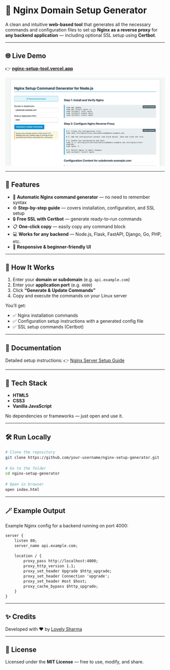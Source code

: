 # 🧩 Nginx Domain Setup Generator

A clean and intuitive **web-based tool** that generates all the necessary commands and configuration files to set up **Nginx as a reverse proxy** for **any backend application** — including optional SSL setup using **Certbot**.

---

## 🌐 Live Demo

👉 [**nginx-setup-tool.vercel.app**](https://nginx-setup-tool.vercel.app/)


![Demo Image](./nginx-setup-tool-demo.png)

---

## 🚀 Features

* 🧠 **Automatic Nginx command generator** — no need to remember syntax
* ⚙️ **Step-by-step guide** — covers installation, configuration, and SSL setup
* 🔒 **Free SSL with Certbot** — generate ready-to-run commands
* 📋 **One-click copy** — easily copy any command block
* 💻 **Works for any backend** — Node.js, Flask, FastAPI, Django, Go, PHP, etc.
* 🧾 **Responsive & beginner-friendly UI**

---

## 🧱 How It Works

1. Enter your **domain or subdomain** (e.g. `api.example.com`)
2. Enter your **application port** (e.g. `4000`)
3. Click **“Generate & Update Commands”**
4. Copy and execute the commands on your Linux server

You’ll get:

* ✅ Nginx installation commands
* ✅ Configuration setup instructions with a generated config file
* ✅ SSL setup commands (Certbot)

---

## 📖 Documentation

Detailed setup instructions:
👉 [Nginx Server Setup Guide](https://github.com/CoderLovely08/Backend-Starter/blob/main/docs/04%20Nginx%20Server%20Setup.md)

---

## 🧰 Tech Stack

* **HTML5**
* **CSS3**
* **Vanilla JavaScript**

No dependencies or frameworks — just open and use it.

---

## 🛠️ Run Locally

```bash
# Clone the repository
git clone https://github.com/your-username/nginx-setup-generator.git

# Go to the folder
cd nginx-setup-generator

# Open in browser
open index.html
```

---

## 🪄 Example Output

Example Nginx config for a backend running on port 4000:

```nginx
server {
    listen 80;
    server_name api.example.com;

    location / {
        proxy_pass http://localhost:4000;
        proxy_http_version 1.1;
        proxy_set_header Upgrade $http_upgrade;
        proxy_set_header Connection 'upgrade';
        proxy_set_header Host $host;
        proxy_cache_bypass $http_upgrade;
    }
}
```

---

## ✨ Credits

Developed with ❤️ by [Lovely Sharma](https://lovelycodes.vercel.app/)

---

## 📜 License

Licensed under the **MIT License** — free to use, modify, and share.
